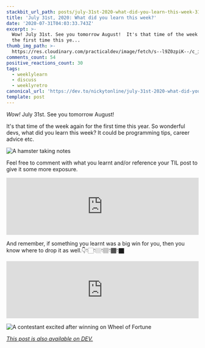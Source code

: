```yaml
---
stackbit_url_path: posts/july-31st-2020-what-did-you-learn-this-week-310m
title: 'July 31st, 2020: What did you learn this week?'
date: '2020-07-31T04:03:33.743Z'
excerpt: >-
  Wow! July 31st. See you tomorrow August!  It's that time of the week again for
  the first time this ye...
thumb_img_path: >-
  https://res.cloudinary.com/practicaldev/image/fetch/s--l9Z0zpiK--/c_imagga_scale,f_auto,fl_progressive,h_420,q_auto,w_1000/https://dev-to-uploads.s3.amazonaws.com/i/ezl6wxsahkk198hu82zz.jpeg
comments_count: 54
positive_reactions_count: 30
tags:
  - weeklylearn
  - discuss
  - weeklyretro
canonical_url: 'https://dev.to/nickytonline/july-31st-2020-what-did-you-learn-this-week-310m'
template: post
---
```

<em>Wow!</em> July 31st. See you tomorrow August!

It's that time of the week again for the first time this year. So wonderful devs, what did you learn this week? It could be programming tips, career advice etc.

![A hamster taking notes](https://media.giphy.com/media/tHufwMDTUi20E/giphy.gif)

Feel free to comment with what you learnt and/or reference your TIL post to give it some more exposure.


<iframe class="liquidTag" src="https://dev.to/embed/tag?args=todayilearned" style="border: 0; width: 100%;"></iframe>


And remember, if something you learnt was a big win for you, then you know where to drop it as well.👇👇🏻👇🏼👇🏽👇🏾👇🏿


<iframe class="liquidTag" src="https://dev.to/embed/link?args=https%3A%2F%2Fdev.to%2Fdevteam%2Fwhat-was-your-win-this-week-26oj" style="border: 0; width: 100%;"></iframe>


![A contestant excited after winning on Wheel of Fortune](https://media.giphy.com/media/3ohhwtf6F4tpnQ2HpS/giphy.gif)

*[This post is also available on DEV.](https://dev.to/nickytonline/july-31st-2020-what-did-you-learn-this-week-310m)*


<script>
const parent = document.getElementsByTagName('head')[0];
const script = document.createElement('script');
script.type = 'text/javascript';
script.src = 'https://cdnjs.cloudflare.com/ajax/libs/iframe-resizer/4.1.1/iframeResizer.min.js';
script.charset = 'utf-8';
script.onload = function() {
    window.iFrameResize({}, '.liquidTag');
};
parent.appendChild(script);
</script>    
